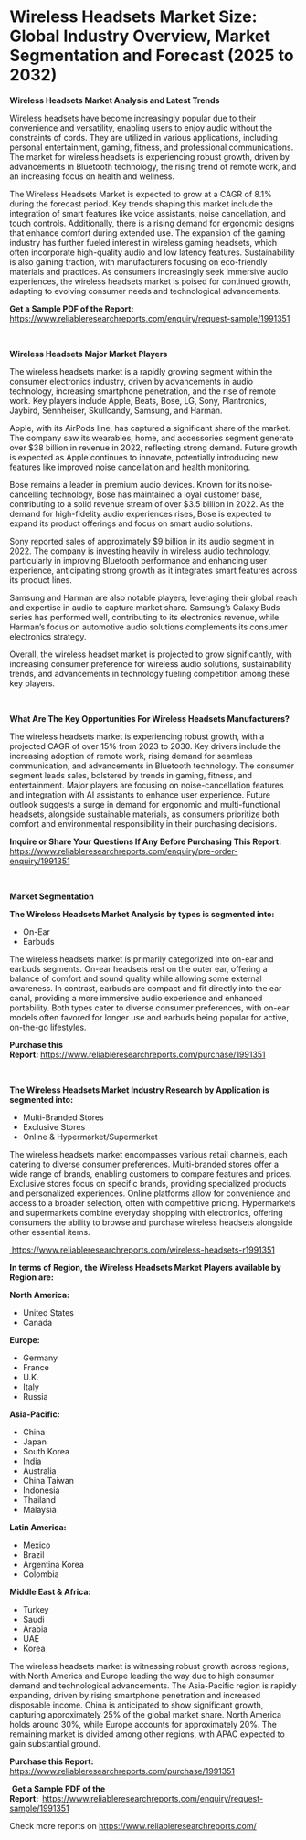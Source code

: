 <p><h1>Wireless Headsets Market Size: Global Industry Overview, Market Segmentation and Forecast (2025 to 2032)</h1></p><p><strong>Wireless Headsets Market Analysis and Latest Trends</strong></p>
<p><p>Wireless headsets have become increasingly popular due to their convenience and versatility, enabling users to enjoy audio without the constraints of cords. They are utilized in various applications, including personal entertainment, gaming, fitness, and professional communications. The market for wireless headsets is experiencing robust growth, driven by advancements in Bluetooth technology, the rising trend of remote work, and an increasing focus on health and wellness.</p><p>The Wireless Headsets Market is expected to grow at a CAGR of 8.1% during the forecast period. Key trends shaping this market include the integration of smart features like voice assistants, noise cancellation, and touch controls. Additionally, there is a rising demand for ergonomic designs that enhance comfort during extended use. The expansion of the gaming industry has further fueled interest in wireless gaming headsets, which often incorporate high-quality audio and low latency features. Sustainability is also gaining traction, with manufacturers focusing on eco-friendly materials and practices. As consumers increasingly seek immersive audio experiences, the wireless headsets market is poised for continued growth, adapting to evolving consumer needs and technological advancements.</p></p>
<p><strong>Get a Sample PDF of the Report:&nbsp;</strong> <a href="https://www.reliableresearchreports.com/enquiry/request-sample/1991351?utm_campaign=2187&utm_medium=2&utm_source=Github&utm_content=ia&utm_term=06022025&utm_id=wireless-headsets">https://www.reliableresearchreports.com/enquiry/request-sample/1991351</a></p>
<p>&nbsp;</p>
<p><strong>Wireless Headsets Major Market Players</strong></p>
<p><p>The wireless headsets market is a rapidly growing segment within the consumer electronics industry, driven by advancements in audio technology, increasing smartphone penetration, and the rise of remote work. Key players include Apple, Beats, Bose, LG, Sony, Plantronics, Jaybird, Sennheiser, Skullcandy, Samsung, and Harman.</p><p>Apple, with its AirPods line, has captured a significant share of the market. The company saw its wearables, home, and accessories segment generate over $38 billion in revenue in 2022, reflecting strong demand. Future growth is expected as Apple continues to innovate, potentially introducing new features like improved noise cancellation and health monitoring.</p><p>Bose remains a leader in premium audio devices. Known for its noise-cancelling technology, Bose has maintained a loyal customer base, contributing to a solid revenue stream of over $3.5 billion in 2022. As the demand for high-fidelity audio experiences rises, Bose is expected to expand its product offerings and focus on smart audio solutions.</p><p>Sony reported sales of approximately $9 billion in its audio segment in 2022. The company is investing heavily in wireless audio technology, particularly in improving Bluetooth performance and enhancing user experience, anticipating strong growth as it integrates smart features across its product lines.</p><p>Samsung and Harman are also notable players, leveraging their global reach and expertise in audio to capture market share. Samsung’s Galaxy Buds series has performed well, contributing to its electronics revenue, while Harman’s focus on automotive audio solutions complements its consumer electronics strategy.</p><p>Overall, the wireless headset market is projected to grow significantly, with increasing consumer preference for wireless audio solutions, sustainability trends, and advancements in technology fueling competition among these key players.</p></p>
<p>&nbsp;</p>
<p><strong>What Are The Key Opportunities For Wireless Headsets Manufacturers?</strong></p>
<p><p>The wireless headsets market is experiencing robust growth, with a projected CAGR of over 15% from 2023 to 2030. Key drivers include the increasing adoption of remote work, rising demand for seamless communication, and advancements in Bluetooth technology. The consumer segment leads sales, bolstered by trends in gaming, fitness, and entertainment. Major players are focusing on noise-cancellation features and integration with AI assistants to enhance user experience. Future outlook suggests a surge in demand for ergonomic and multi-functional headsets, alongside sustainable materials, as consumers prioritize both comfort and environmental responsibility in their purchasing decisions.</p></p>
<p><strong>Inquire or Share Your Questions If Any Before Purchasing This Report:</strong> <a href="https://www.reliableresearchreports.com/enquiry/pre-order-enquiry/1991351?utm_campaign=2187&utm_medium=2&utm_source=Github&utm_content=ia&utm_term=06022025&utm_id=wireless-headsets">https://www.reliableresearchreports.com/enquiry/pre-order-enquiry/1991351</a></p>
<p>&nbsp;</p>
<p><strong>Market Segmentation</strong></p>
<p><strong>The Wireless Headsets Market Analysis by types is segmented into:</strong></p>
<p><ul><li>On-Ear</li><li>Earbuds</li></ul></p>
<p><p>The wireless headsets market is primarily categorized into on-ear and earbuds segments. On-ear headsets rest on the outer ear, offering a balance of comfort and sound quality while allowing some external awareness. In contrast, earbuds are compact and fit directly into the ear canal, providing a more immersive audio experience and enhanced portability. Both types cater to diverse consumer preferences, with on-ear models often favored for longer use and earbuds being popular for active, on-the-go lifestyles.</p></p>
<p><strong>Purchase this Report:&nbsp;</strong><a href="https://www.reliableresearchreports.com/purchase/1991351?utm_campaign=2187&utm_medium=2&utm_source=Github&utm_content=ia&utm_term=06022025&utm_id=wireless-headsets">https://www.reliableresearchreports.com/purchase/1991351</a></p>
<p>&nbsp;</p>
<p><strong>The Wireless Headsets Market Industry Research by Application is segmented into:</strong></p>
<p><ul><li>Multi-Branded Stores</li><li>Exclusive Stores</li><li>Online & Hypermarket/Supermarket</li></ul></p>
<p><p>The wireless headsets market encompasses various retail channels, each catering to diverse consumer preferences. Multi-branded stores offer a wide range of brands, enabling customers to compare features and prices. Exclusive stores focus on specific brands, providing specialized products and personalized experiences. Online platforms allow for convenience and access to a broader selection, often with competitive pricing. Hypermarkets and supermarkets combine everyday shopping with electronics, offering consumers the ability to browse and purchase wireless headsets alongside other essential items.</p></p>
<p><a href="https://www.reliableresearchreports.com/wireless-headsets-r1991351?utm_campaign=2187&utm_medium=2&utm_source=Github&utm_content=ia&utm_term=06022025&utm_id=wireless-headsets">&nbsp;https://www.reliableresearchreports.com/wireless-headsets-r1991351</a></p>
<p><strong>In terms of Region, the Wireless Headsets Market Players available by Region are:</strong></p>
<p>
    <p> <strong> North America: </strong>
        <ul>
            <li>United States</li>
            <li>Canada</li>
        </ul>
        </p> 
    <p> <strong> Europe: </strong>
        <ul>
            <li>Germany</li>
            <li>France</li>
            <li>U.K.</li>
            <li>Italy</li>
            <li>Russia</li>
        </ul>
        </p> 
    <p> <strong> Asia-Pacific: </strong>
        <ul>
            <li>China</li>
            <li>Japan</li>
            <li>South Korea</li>
            <li>India</li>
            <li>Australia</li>
            <li>China Taiwan</li>
            <li>Indonesia</li>
            <li>Thailand</li>
            <li>Malaysia</li>
        </ul>
        </p> 
    <p> <strong> Latin America: </strong>
        <ul>
            <li>Mexico</li>
            <li>Brazil</li>
            <li>Argentina Korea</li>
            <li>Colombia</li>
        </ul>
        </p> 
    <p> <strong> Middle East & Africa: </strong>
        <ul>
            <li>Turkey</li>
            <li>Saudi</li>
            <li>Arabia</li>
            <li>UAE</li>
            <li>Korea</li>
        </ul>
    </p>
    </p>
<p><p>The wireless headsets market is witnessing robust growth across regions, with North America and Europe leading the way due to high consumer demand and technological advancements. The Asia-Pacific region is rapidly expanding, driven by rising smartphone penetration and increased disposable income. China is anticipated to show significant growth, capturing approximately 25% of the global market share. North America holds around 30%, while Europe accounts for approximately 20%. The remaining market is divided among other regions, with APAC expected to gain substantial ground.</p></p>
<p><strong>Purchase this Report: </strong><a href="https://www.reliableresearchreports.com/purchase/1991351?utm_campaign=2187&utm_medium=2&utm_source=Github&utm_content=ia&utm_term=06022025&utm_id=wireless-headsets">https://www.reliableresearchreports.com/purchase/1991351</a></p>
<p>&nbsp;<strong>Get a Sample PDF of the Report:&nbsp;&nbsp;</strong><a href="https://www.reliableresearchreports.com/enquiry/request-sample/1991351?utm_campaign=2187&utm_medium=2&utm_source=Github&utm_content=ia&utm_term=06022025&utm_id=wireless-headsets">https://www.reliableresearchreports.com/enquiry/request-sample/1991351</a></p>
<p><strong></strong></p>
<p>Check more reports on <a href="https://www.reliableresearchreports.com/?utm_campaign=2187&utm_medium=2&utm_source=Github&utm_content=ia&utm_term=06022025&utm_id=wireless-headsets">https://www.reliableresearchreports.com/</a></p>